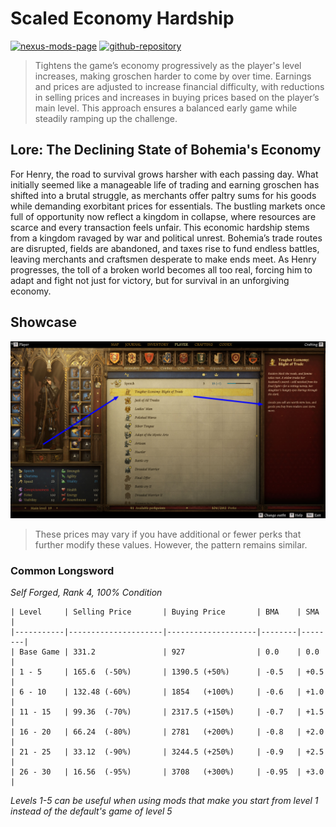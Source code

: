 # Scaled Economy Hardship

[![nexus-mods-page](https://img.shields.io/badge/Mod-Scaled%20Economy%20Hardship%20-bf4848?style=flat-square–=nexusmods)](https://www.nexusmods.com/kingdomcomedeliverance2/mods/1326) [![github-repository](https://img.shields.io/badge/Open-Source-2ea44f?style=flat-square&logo=github)](https://github.com/rdok/kcd2_scaled_economy_hardship)

> Tightens the game’s economy progressively as the player's level increases, making groschen harder to come by over time. Earnings and prices are adjusted to increase financial difficulty, with reductions in selling prices and increases in buying prices based on the player’s main level. This approach ensures a balanced early game while steadily ramping up the challenge.

## Lore: The Declining State of Bohemia's Economy

For Henry, the road to survival grows harsher with each passing day. What initially seemed like a manageable life of trading and earning groschen has shifted into a brutal struggle, as merchants offer paltry sums for his goods while demanding exorbitant prices for essentials. The bustling markets once full of opportunity now reflect a kingdom in collapse, where resources are scarce and every transaction feels unfair. This economic hardship stems from a kingdom ravaged by war and political unrest. Bohemia’s trade routes are disrupted, fields are abandoned, and taxes rise to fund endless battles, leaving merchants and craftsmen desperate to make ends meet. As Henry progresses, the toll of a broken world becomes all too real, forcing him to adapt and fight not just for victory, but for survival in an unforgiving economy.

## Showcase

[![Showcase](https://github.com/rdok/kcd2_scaled_economy_hardship/blob/main/documentation/showcase.jpg?raw=true)](https://www.nexusmods.com/kingdomcomedeliverance2/mods/1326)


> These prices may vary if you have additional or fewer perks that further modify these values. However, the pattern remains similar.
### Common Longsword
*Self Forged, Rank 4, 100% Condition*

```text
| Level     | Selling Price       | Buying Price       | BMA    | SMA    |
|-----------|---------------------|--------------------|--------|--------|
| Base Game | 331.2               | 927                | 0.0    | 0.0    |
| 1 - 5     | 165.6  (-50%)       | 1390.5 (+50%)      | -0.5   | +0.5   |
| 6 - 10    | 132.48 (-60%)       | 1854   (+100%)     | -0.6   | +1.0   |
| 11 - 15   | 99.36  (-70%)       | 2317.5 (+150%)     | -0.7   | +1.5   |
| 16 - 20   | 66.24  (-80%)       | 2781   (+200%)     | -0.8   | +2.0   |
| 21 - 25   | 33.12  (-90%)       | 3244.5 (+250%)     | -0.9   | +2.5   |
| 26 - 30   | 16.56  (-95%)       | 3708   (+300%)     | -0.95  | +3.0   |
```

*Levels 1-5 can be useful when using mods that make you start from level 1 instead of the default's game of level 5*
